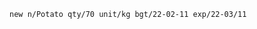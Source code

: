 <!-- markdownlint-disable-file first-line-h1 -->
`new n/Potato qty/70 unit/kg bgt/22-02-11 exp/22-03/11`
